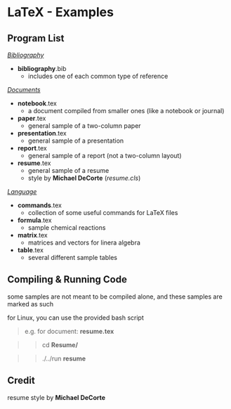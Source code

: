 LaTeX - Examples
================

Program List
------------

[*Bibliography*](/LaTeX/Bibliography/)

-  **bibliography**.bib
    - includes one of each common type of reference

[*Documents*](/LaTeX/Documents/)

-  **notebook**.tex
    - a document compiled from smaller ones (like a notebook or journal)
-  **paper**.tex
    - general sample of a two-column paper
-  **presentation**.tex
    - general sample of a presentation
-  **report**.tex
    - general sample of a report (not a two-column layout)
-  **resume**.tex
    - general sample of a resume
    - style by **Michael DeCorte** (*resume.cls*)

[*Language*](/LaTeX/Language/)

-  **commands**.tex
    - collection of some useful commands for LaTeX files
-  **formula**.tex
    - sample chemical reactions
-  **matrix**.tex
    - matrices and vectors for linera algebra
-  **table**.tex
    - several different sample tables

Compiling & Running Code
------------------------

some samples are not meant to be compiled alone, and these samples are marked as such

for Linux, you can use the provided bash script
>  e.g. for document: **resume.tex**

> >  cd **Resume/**

> > ./../run **resume**

Credit
------

resume style by **Michael DeCorte**
